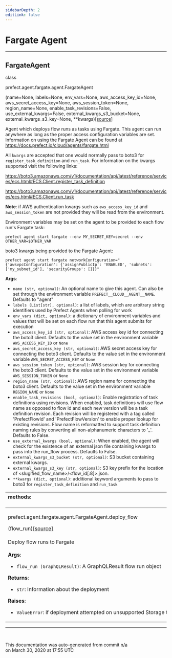 ```yaml
---
sidebarDepth: 2
editLink: false
---
```

# Fargate Agent
---
 ## FargateAgent
 <div class='class-sig' id='prefect-agent-fargate-agent-fargateagent'><p class="prefect-sig">class </p><p class="prefect-class">prefect.agent.fargate.agent.FargateAgent</p>(name=None, labels=None, env_vars=None, aws_access_key_id=None, aws_secret_access_key=None, aws_session_token=None, region_name=None, enable_task_revisions=False, use_external_kwargs=False, external_kwargs_s3_bucket=None, external_kwargs_s3_key=None, **kwargs)<span class="source"><a href="https://github.com/PrefectHQ/prefect/blob/master/src/prefect/agent/fargate/agent.py#L16">[source]</a></span></div>

Agent which deploys flow runs as tasks using Fargate. This agent can run anywhere as long as the proper access configuration variables are set.  Information on using the Fargate Agent can be found at https://docs.prefect.io/cloud/agents/fargate.html

All `kwargs` are accepted that one would normally pass to boto3 for `register_task_definition` and `run_task`. For information on the kwargs supported visit the following links:

https://boto3.amazonaws.com/v1/documentation/api/latest/reference/services/ecs.html#ECS.Client.register_task_definition

https://boto3.amazonaws.com/v1/documentation/api/latest/reference/services/ecs.html#ECS.Client.run_task

**Note**: if AWS authentication kwargs such as `aws_access_key_id` and `aws_session_token` are not provided they will be read from the environment.

Environment variables may be set on the agent to be provided to each flow run's Fargate task: 
```
prefect agent start fargate --env MY_SECRET_KEY=secret --env OTHER_VAR=$OTHER_VAR

```

boto3 kwargs being provided to the Fargate Agent: 
```
prefect agent start fargate networkConfiguration="{'awsvpcConfiguration': {'assignPublicIp': 'ENABLED', 'subnets': ['my_subnet_id'], 'securityGroups': []}}"

```

**Args**:     <ul class="args"><li class="args">`name (str, optional)`: An optional name to give this agent. Can also be set through         the environment variable `PREFECT__CLOUD__AGENT__NAME`. Defaults to "agent"     </li><li class="args">`labels (List[str], optional)`: a list of labels, which are arbitrary string identifiers used by Prefect         Agents when polling for work     </li><li class="args">`env_vars (dict, optional)`: a dictionary of environment variables and values that will be set         on each flow run that this agent submits for execution     </li><li class="args">`aws_access_key_id (str, optional)`: AWS access key id for connecting the boto3         client. Defaults to the value set in the environment variable         `AWS_ACCESS_KEY_ID` or `None`     </li><li class="args">`aws_secret_access_key (str, optional)`: AWS secret access key for connecting         the boto3 client. Defaults to the value set in the environment variable         `AWS_SECRET_ACCESS_KEY` or `None`     </li><li class="args">`aws_session_token (str, optional)`: AWS session key for connecting the boto3         client. Defaults to the value set in the environment variable         `AWS_SESSION_TOKEN` or `None`     </li><li class="args">`region_name (str, optional)`: AWS region name for connecting the boto3 client.         Defaults to the value set in the environment variable `REGION_NAME` or `None`     </li><li class="args">`enable_task_revisions (bool, optional)`: Enable registration of task definitions using revisions.         When enabled, task definitions will use flow name as opposed to flow id and each new version will be a         task definition revision. Each revision will be registered with a tag called 'PrefectFlowId'         and 'PrefectFlowVersion' to enable proper lookup for existing revisions.  Flow name is reformatted         to support task definition naming rules by converting all non-alphanumeric characters to '_'.         Defaults to False.     </li><li class="args">`use_external_kwargs (bool, optional)`: When enabled, the agent will check for the existence of an         external json file containing kwargs to pass into the run_flow process.         Defaults to False.     </li><li class="args">`external_kwargs_s3_bucket (str, optional)`: S3 bucket containing external kwargs.     </li><li class="args">`external_kwargs_s3_key (str, optional)`: S3 key prefix for the location of <slugified_flow_name>/<flow_id[:8]>.json.     </li><li class="args">`**kwargs (dict, optional)`: additional keyword arguments to pass to boto3 for         `register_task_definition` and `run_task`</li></ul>

|methods: &nbsp;&nbsp;&nbsp;&nbsp;&nbsp;&nbsp;&nbsp;&nbsp;&nbsp;&nbsp;&nbsp;&nbsp;&nbsp;&nbsp;&nbsp;&nbsp;&nbsp;&nbsp;&nbsp;&nbsp;&nbsp;&nbsp;&nbsp;&nbsp;&nbsp;&nbsp;&nbsp;&nbsp;&nbsp;&nbsp;&nbsp;&nbsp;&nbsp;&nbsp;&nbsp;&nbsp;&nbsp;&nbsp;&nbsp;&nbsp;&nbsp;&nbsp;&nbsp;&nbsp;&nbsp;&nbsp;&nbsp;&nbsp;&nbsp;&nbsp;&nbsp;&nbsp;&nbsp;&nbsp;&nbsp;&nbsp;&nbsp;&nbsp;&nbsp;&nbsp;&nbsp;&nbsp;&nbsp;&nbsp;&nbsp;&nbsp;&nbsp;&nbsp;&nbsp;&nbsp;&nbsp;&nbsp;&nbsp;&nbsp;&nbsp;&nbsp;&nbsp;&nbsp;&nbsp;&nbsp;&nbsp;&nbsp;&nbsp;&nbsp;&nbsp;&nbsp;&nbsp;&nbsp;&nbsp;&nbsp;&nbsp;&nbsp;&nbsp;&nbsp;&nbsp;&nbsp;&nbsp;&nbsp;&nbsp;&nbsp;&nbsp;&nbsp;&nbsp;&nbsp;&nbsp;&nbsp;&nbsp;&nbsp;&nbsp;&nbsp;&nbsp;&nbsp;&nbsp;&nbsp;&nbsp;&nbsp;&nbsp;&nbsp;&nbsp;&nbsp;&nbsp;&nbsp;&nbsp;&nbsp;&nbsp;&nbsp;&nbsp;&nbsp;&nbsp;&nbsp;&nbsp;&nbsp;&nbsp;&nbsp;&nbsp;&nbsp;&nbsp;&nbsp;&nbsp;&nbsp;&nbsp;&nbsp;&nbsp;&nbsp;&nbsp;&nbsp;&nbsp;&nbsp;&nbsp;&nbsp;|
|:----|
 | <div class='method-sig' id='prefect-agent-fargate-agent-fargateagent-deploy-flow'><p class="prefect-class">prefect.agent.fargate.agent.FargateAgent.deploy_flow</p>(flow_run)<span class="source"><a href="https://github.com/PrefectHQ/prefect/blob/master/src/prefect/agent/fargate/agent.py#L328">[source]</a></span></div>
<p class="methods">Deploy flow runs to Fargate<br><br>**Args**:     <ul class="args"><li class="args">`flow_run (GraphQLResult)`: A GraphQLResult flow run object</li></ul>**Returns**:     <ul class="args"><li class="args">`str`: Information about the deployment</li></ul>**Raises**:     <ul class="args"><li class="args">`ValueError`: if deployment attempted on unsupported Storage type</li></ul></p>|

---
<br>


<p class="auto-gen">This documentation was auto-generated from commit <a href='https://github.com/PrefectHQ/prefect/commit/n/a'>n/a</a> </br>on March 30, 2020 at 17:55 UTC</p>